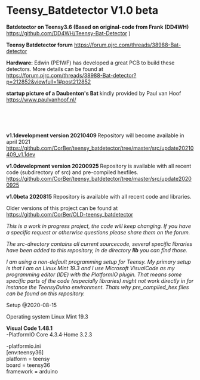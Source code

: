 # Teensy_Batdetector V1.0 beta
<b>Batdetector on Teensy3.6 (Based on original-code from Frank (DD4WH)</b>
https://github.com/DD4WH/Teensy-Bat-Detector )

<b>Teensy Batdetector forum</b>
https://forum.pjrc.com/threads/38988-Bat-detector

<b>Hardware:</b>
Edwin (PE1WF) has developed a great PCB to build these detectors. More details can be found at https://forum.pjrc.com/threads/38988-Bat-detector?p=212852&viewfull=1#post212852 

<b>startup picture of a Daubenton's Bat </b>
kindly provided by Paul van Hoof https://www.paulvanhoof.nl/

<br><br><br>


<b> v1.1development version 20210409 </b>
Repository will become available in april 2021 <br>
https://github.com/CorBer/teensy_batdetector/tree/master/src/update20210409_v1.1dev

<b> v1.0development version 20200925 </b>
Repository is available with all recent code (subdirectory of src) and pre-compiled hexfiles. 
https://github.com/CorBer/teensy_batdetector/tree/master/src/update20200925

<b> v1.0beta 2020815 </b>
Repository is available with all recent code and libraries. 

Older versions of this project can be found at https://github.com/CorBer/OLD-teensy_batdetector

<i>This is a work in progress project, the code will keep changing. If you have a specific request or otherwise questions please share them on the forum. 

The src-directory contains all current sourcecode, several specific libraries have been added to this repository, in de directory <b>lib</b> you can find those.

I am using a non-default programming setup for Teensy. My primary setup is that I am on Linux Mint 19.3 and I use Microsoft VisualCode as my programming editor (IDE) with the PlatformIO plugin. That means some specific parts of the code (especially libraries) might not work directly in for instance the TeensyDuino environment. 
Thats why pre_compiled_hex files can be found on this repository.</i>

Setup @2020-08-15

Operating system Linux Mint 19.3

<b>Visual Code 1.48.1</b><br>
-PlatformIO Core 4.3.4·Home 3.2.3

-platformio.ini<br>
  [env:teensy36]<br>
  platform = teensy<br>
  board = teensy36<br>
  framework = arduino<br>

